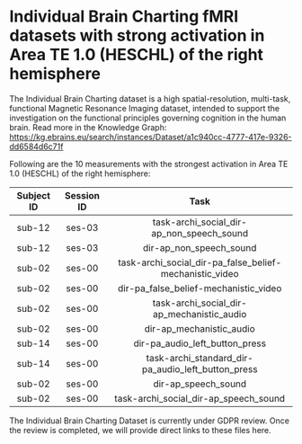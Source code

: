 # Individual Brain Charting fMRI datasets with strong activation in Area TE 1.0 (HESCHL) of the right hemisphere

The Individual Brain Charting dataset is a high spatial-resolution, multi-task, functional Magnetic Resonance Imaging dataset, intended to support the investigation on the functional principles governing cognition in the human brain.
Read more in the Knowledge Graph: https://kg.ebrains.eu/search/instances/Dataset/a1c940cc-4777-417e-9326-dd6584d6c71f

Following are the 10 measurements with the strongest activation in Area TE 1.0 (HESCHL) of the right hemisphere:

| Subject ID | Session ID | Task |
| :-: | :-: | :-: |
| sub-12 | ses-03 | task-archi_social_dir-ap_non_speech_sound|
| sub-12 | ses-03 | dir-ap_non_speech_sound|
| sub-02 | ses-00 | task-archi_social_dir-pa_false_belief-mechanistic_video|
| sub-02 | ses-00 | dir-pa_false_belief-mechanistic_video|
| sub-02 | ses-00 | task-archi_social_dir-ap_mechanistic_audio|
| sub-02 | ses-00 | dir-ap_mechanistic_audio|
| sub-14 | ses-00 | dir-pa_audio_left_button_press|
| sub-14 | ses-00 | task-archi_standard_dir-pa_audio_left_button_press|
| sub-02 | ses-00 | dir-ap_speech_sound|
| sub-02 | ses-00 | task-archi_social_dir-ap_speech_sound|


The Individual Brain Charting Dataset is currently under GDPR review. Once the review is completed, we will provide direct links to these files here.